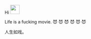 Hi <img src="https://raw.githubusercontent.com/wasabeef/wasabeef/master/icons/wave.gif" width="30px">

Life is a fucking movie. 😈 😈 😈 😈 😈 😈

人生如戏。

